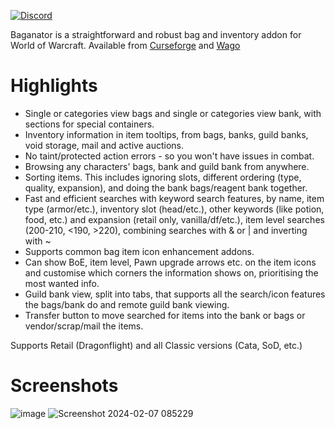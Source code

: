 [![Discord](https://shields.io/badge/discord-comment-lightblue?logo=discord&style=for-the-badge)](https://discord.gg/TtSN6DxSky)

Baganator is a straightforward and robust bag and inventory addon for World of Warcraft. Available from [Curseforge](https://www.curseforge.com/wow/addons/baganator) and [Wago](https://addons.wago.io/addons/baganator/)

# Highlights
- Single or categories view bags and single or categories view bank, with sections for special containers.
- Inventory information in item tooltips, from bags, banks, guild banks, void storage, mail and active auctions.
- No taint/protected action errors - so you won't have issues in combat.
- Browsing any characters' bags, bank and guild bank from anywhere.
- Sorting items. This includes ignoring slots, different ordering (type, quality, expansion), and doing the bank bags/reagent bank together.
- Fast and efficient searches with keyword search features, by name, item type (armor/etc.), inventory slot (head/etc.), other keywords (like potion, food, etc.) and expansion (retail only, vanilla/df/etc.), item level searches (200-210, <190, >220), combining searches with & or | and inverting with ~
- Supports common bag item icon enhancement addons.
- Can show BoE, item level, Pawn upgrade arrows etc. on the item icons and customise which corners the information shows on, prioritising the most wanted info.
- Guild bank view, split into tabs, that supports all the search/icon features the bags/bank do and remote guild bank viewing.
- Transfer button to move searched for items into the bank or bags or vendor/scrap/mail the items.

Supports Retail (Dragonflight) and all Classic versions (Cata, SoD, etc.)

# Screenshots
![image](https://github.com/plusmouse/Baganator/assets/60280559/779aae0c-53a8-4d21-922f-757d59dde65e) ![Screenshot 2024-02-07 085229](https://github.com/plusmouse/Baganator/assets/60280559/b6800558-5ba3-4c32-80b7-38c2152c49b0)

